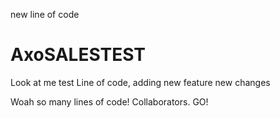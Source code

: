 new line of code
# AxoSALESTEST
Look at me test
Line of code, adding new feature
new changes

Woah so many lines of code!
Collaborators. GO!
```

```
